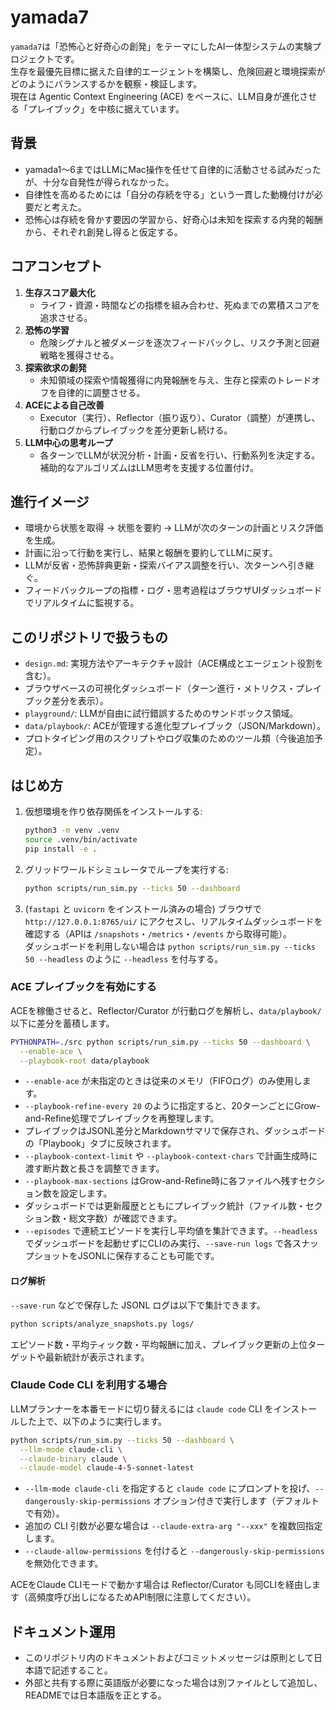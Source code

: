 # yamada7

`yamada7`は「恐怖心と好奇心の創発」をテーマにしたAI一体型システムの実験プロジェクトです。  
生存を最優先目標に据えた自律的エージェントを構築し、危険回避と環境探索がどのようにバランスするかを観察・検証します。  
現在は Agentic Context Engineering (ACE) をベースに、LLM自身が進化させる「プレイブック」を中核に据えています。

## 背景

- yamada1〜6まではLLMにMac操作を任せて自律的に活動させる試みだったが、十分な自発性が得られなかった。  
- 自律性を高めるためには「自分の存続を守る」という一貫した動機付けが必要だと考えた。  
- 恐怖心は存続を脅かす要因の学習から、好奇心は未知を探索する内発的報酬から、それぞれ創発し得ると仮定する。

## コアコンセプト

1. **生存スコア最大化**  
   - ライフ・資源・時間などの指標を組み合わせ、死ぬまでの累積スコアを追求させる。
2. **恐怖の学習**  
   - 危険シグナルと被ダメージを逐次フィードバックし、リスク予測と回避戦略を獲得させる。
3. **探索欲求の創発**  
   - 未知領域の探索や情報獲得に内発報酬を与え、生存と探索のトレードオフを自律的に調整させる。
4. **ACEによる自己改善**  
   - Executor（実行）、Reflector（振り返り）、Curator（調整）が連携し、行動ログからプレイブックを差分更新し続ける。
5. **LLM中心の思考ループ**  
   - 各ターンでLLMが状況分析・計画・反省を行い、行動系列を決定する。補助的なアルゴリズムはLLM思考を支援する位置付け。

## 進行イメージ

- 環境から状態を取得 → 状態を要約 → LLMが次のターンの計画とリスク評価を生成。  
- 計画に沿って行動を実行し、結果と報酬を要約してLLMに戻す。  
- LLMが反省・恐怖辞典更新・探索バイアス調整を行い、次ターンへ引き継ぐ。  
- フィードバックループの指標・ログ・思考過程はブラウザUIダッシュボードでリアルタイムに監視する。

## このリポジトリで扱うもの

- `design.md`: 実現方法やアーキテクチャ設計（ACE構成とエージェント役割を含む）。  
- ブラウザベースの可視化ダッシュボード（ターン進行・メトリクス・プレイブック差分を表示）。  
- `playground/`: LLMが自由に試行錯誤するためのサンドボックス領域。  
- `data/playbook/`: ACEが管理する進化型プレイブック（JSON/Markdown）。  
- プロトタイピング用のスクリプトやログ収集のためのツール類（今後追加予定）。

## はじめ方

1. 仮想環境を作り依存関係をインストールする:
   ```bash
   python3 -m venv .venv
   source .venv/bin/activate
   pip install -e .
   ```
2. グリッドワールドシミュレータでループを実行する:
   ```bash
   python scripts/run_sim.py --ticks 50 --dashboard
   ```
3. (`fastapi` と `uvicorn` をインストール済みの場合) ブラウザで `http://127.0.0.1:8765/ui/` にアクセスし、リアルタイムダッシュボードを確認する（APIは `/snapshots`・`/metrics`・`/events` から取得可能）。  
   ダッシュボードを利用しない場合は `python scripts/run_sim.py --ticks 50 --headless` のように `--headless` を付与する。

### ACE プレイブックを有効にする

ACEを稼働させると、Reflector/Curator が行動ログを解析し、`data/playbook/` 以下に差分を蓄積します。

```bash
PYTHONPATH=./src python scripts/run_sim.py --ticks 50 --dashboard \
  --enable-ace \
  --playbook-root data/playbook
```

- `--enable-ace` が未指定のときは従来のメモリ（FIFOログ）のみ使用します。  
- `--playbook-refine-every 20` のように指定すると、20ターンごとにGrow-and-Refine処理でプレイブックを再整理します。  
- プレイブックはJSONL差分とMarkdownサマリで保存され、ダッシュボードの「Playbook」タブに反映されます。
- `--playbook-context-limit` や `--playbook-context-chars` で計画生成時に渡す断片数と長さを調整できます。  
- `--playbook-max-sections` はGrow-and-Refine時に各ファイルへ残すセクション数を設定します。
- ダッシュボードでは更新履歴とともにプレイブック統計（ファイル数・セクション数・総文字数）が確認できます。
- `--episodes` で連続エピソードを実行し平均値を集計できます。`--headless` でダッシュボードを起動せずにCLIのみ実行、`--save-run logs` で各スナップショットをJSONLに保存することも可能です。

#### ログ解析

`--save-run` などで保存した JSONL ログは以下で集計できます。

```bash
python scripts/analyze_snapshots.py logs/
```

エピソード数・平均ティック数・平均報酬に加え、プレイブック更新の上位ターゲットや最新統計が表示されます。

### Claude Code CLI を利用する場合

LLMプランナーを本番モードに切り替えるには `claude code` CLI をインストールした上で、以下のように実行します。

```bash
python scripts/run_sim.py --ticks 50 --dashboard \
  --llm-mode claude-cli \
  --claude-binary claude \
  --claude-model claude-4-5-sonnet-latest
```

- `--llm-mode claude-cli` を指定すると `claude code` にプロンプトを投げ、`--dangerously-skip-permissions` オプション付きで実行します（デフォルトで有効）。  
- 追加の CLI 引数が必要な場合は `--claude-extra-arg "--xxx"` を複数回指定します。  
- `--claude-allow-permissions` を付けると `--dangerously-skip-permissions` を無効化できます。

ACEをClaude CLIモードで動かす場合は Reflector/Curator も同CLIを経由します（高頻度呼び出しになるためAPI制限に注意してください）。

## ドキュメント運用

- このリポジトリ内のドキュメントおよびコミットメッセージは原則として日本語で記述すること。
- 外部と共有する際に英語版が必要になった場合は別ファイルとして追加し、READMEでは日本語版を正とする。
